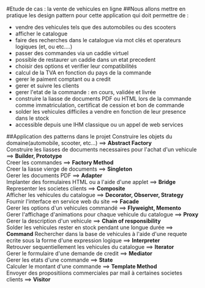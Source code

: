 #Etude de cas : la vente de vehicules en ligne
##Nous allons mettre en pratique les design pattern pour cette application qui doit permettre de :
- vendre des vehicules tels que des automobiles ou des scooters
- afficher le catalogue
- faire des recherches dans le catalogue via mot clés et operateurs logiques (et, ou etc....)
- passer des commandes via un caddie virtuel
- possible de restaurer un caddie dans un etat precedent
- choisir des options et verifier leur compatibilités
- calcul de la TVA en fonction du pays de la commande 
- gerer le paiment comptant ou a credit
- gerer et suivre les clients
- gerer l'etat de la commande : en cours, validée et livrée
- construire la liasse de documents PDF ou HTML lors de la commande comme immatriculation, certificat de cession et bon de commande
- solder les vehicules difficiles a vendre en fonction de leur presence dans le stock
- accessible depuis une IHM classique ou un appel de web services

##Application des patterns dans le projet
Construire les objets du domaine(automobile, scooter, etc...) ==> __Abstract Factory__<br>
Construire les liasses de documents necessaires pour l'achat d'un vehicule ==> __Builder, Prototype__
<br>
Creer les commandes ==> __Factory Method__ <br>
Creer la liasse vierge de documents ==> __Singleton__<br>
Gerer les documents PDF ==> __Adapter__<br>
Implanter des formulaires HTML ou a l'aide d'une applet ==> __Bridge__<br>
Representer les societes clients ==> __Composite__<br>
Afficher les vehicules du catalogue ==> __Decorator, Observer, Strategy__<br>
Fournir l'interface en service web du site ==> __Facade__ <br>
Gerer les options d'un vehicules commandé ==> __Flyweight, Memento__ <br>
Gerer l'affichage d'animations pour chaque vehicule du catalogue ==> __Proxy__<br>
Gerer la description d'un vehicule ==> __Chain of responsibility__<br>
Solder les vehicules rester en stock pendant une longue durée ==> __Command__
Rechercher dans la base de vehicules à l'aide d'une requete ecrite sous la forme d'une expression logique ==> __Interpreter__<br>
Retrouver sequentiellement les vehicules du catalogue ==> __Iterator__<br>
Gerer le formulaire d'une demande de credit ==> __Mediator__<br>
Gerer les etats d'une commande ==> __State__<br>
Calculer le montant d'une commande ==> __Template Method__<br>
Envoyer des propositiions commerciales par mail à certaines societes clients ==> __Visitor__<br>